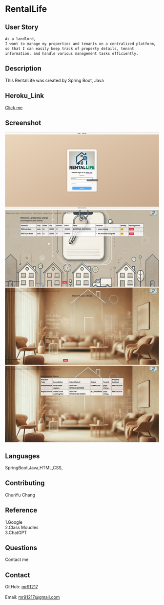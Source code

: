 # RentalLife


## User Story
  
```
As a landlord,
I want to manage my properties and tenants on a centralized platform,
so that I can easily keep track of property details, tenant information, and handle various management tasks efficiently.

```

## Description
  This RentalLife was created by Spring Boot, Java
## Heroku_Link
[Click me](https://rentallife-heroku-90ae272989c9.herokuapp.com/)
## Screenshot
![RentalLife](./src/main/resources/static/images/readme1.png)
![RentalLife](./src/main/resources/static/images/readme2.png)
![RentalLife](./src/main/resources/static/images/readme3.png)
![RentalLife](./src/main/resources/static/images/readme4.png)

## Languages
  SpringBoot,Java,HTML,CSS,
## Contributing
  ChunYu Chang
## Reference
  1.Google <br />
  2.Class Moudles <br />
  3.ChatGPT <br />
  
## Questions
 Contact me<br />

## Contact
GitHub: [mr91217](https://github.com/mr91217)<br />
<br />
Email: mr91217@gmail.com<br />
<br />